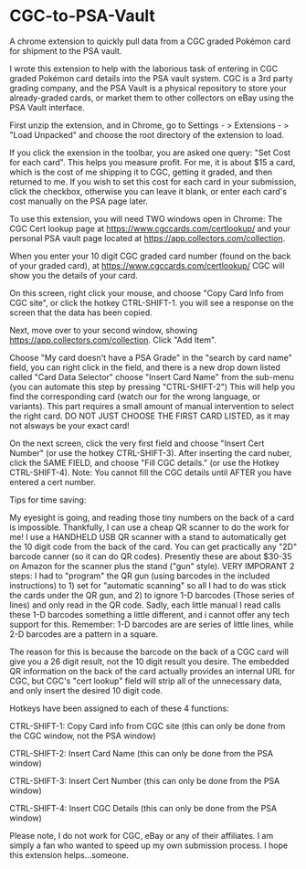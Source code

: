 # CGC-to-PSA-Vault
A chrome extension to quickly pull data from a CGC graded Pokémon card for shipment to the PSA vault.

I wrote this extension to help with the laborious task of entering in CGC graded Pokémon card details into the PSA vault system. CGC is a 3rd party grading company, and the PSA Vault is a physical repository to store your already-graded cards, or market them to other collectors on eBay using the PSA Vault interface.

First unzip the extension, and in Chrome, go to Settings - > Extensions - > "Load Unpacked" and choose the root directory of the extension to load.

If you click the exension in the toolbar, you are asked one query: "Set Cost for each card". This helps you measure profit. For me, it is about $15 a card, which is the cost of me shipping it to CGC, getting it graded, and then returned to me. If you wish to set this cost for each card in your submission, click the checkbox, otherwise you can leave it blank, or enter each card's cost manually on the PSA page later.

To use this extension, you will need TWO windows open in Chrome: The CGC Cert lookup page at https://www.cgccards.com/certlookup/ and your personal PSA vault page located at https://app.collectors.com/collection.

When you enter your 10 digit CGC graded card number (found on the back of your graded card), at https://www.cgccards.com/certlookup/ CGC will show you the details of your card.

On this screen, right click your mouse, and choose "Copy Card Info from CGC site", or click the hotkey CTRL-SHIFT-1. you will see a response on the screen that the data has been copied.

Next, move over to your second window, showing https://app.collectors.com/collection. Click "Add Item".

Choose "My card doesn't have a PSA Grade" in the "search by card name" field, you can right click in the field, and there is a new drop down listed called "Card Data Selector" choose "Insert Card Name" from the sub-menu (you can automate this step by pressing "CTRL-SHIFT-2") This will help you find the corresponding card (watch our for the wrong language, or variants). This part requires a small amount of manual intervention to select the right card. DO NOT JUST CHOOSE THE FIRST CARD LISTED, as it may not alsways be your exact card!

On the next screen, click the very first field and choose "Insert Cert Number" (or use the hotkey CTRL-SHIFT-3). After inserting the card nuber, click the SAME FIELD, and choose "Fill CGC details." (or use the Hotkey CTRL-SHIFT-4). Note: You cannot fill the CGC details until AFTER you have entered a cert number. 

Tips for time saving:

My eyesight is going, and reading those tiny numbers on the back of a card is impossible. Thankfully, I can use a cheap QR scanner to do the work for me!
I use a HANDHELD USB QR scanner with a stand to automatically get the 10 digit code from the back of the card. You can get practically any "2D" barcode canner (so it can do QR codes). Presently these are about $30-35 on Amazon for the scanner plus the stand ("gun" style). VERY IMPORANT 2 steps: I had to "program" the QR gun (using barcodes in the included instructions) to 1) set for "automatic scanning" so all I had to do was stick the cards under the QR gun, and 2)  to ignore 1-D barcodes (Those series of lines) and only read in the QR code. Sadly, each little manual I read calls these 1-D barcodes something a little different, and i cannot offer any tech support for this. Remember: 1-D barcodes are are series of little lines, while 2-D barcodes are a pattern in a square. 

The reason for this is because the barcode on the back of a CGC card will give you a 26 digit result, not the 10 digit result you desire. The embedded QR information on the back of the card actually provides an internal URL for CGC, but CGC's "cert lookup" field will strip all of the unnecessary data, and only insert the desired 10 digit code.

Hotkeys have been assigned to each of these 4 functions:

CTRL-SHIFT-1: Copy Card info from CGC site (this can only be done from the CGC window, not the PSA window)

CTRL-SHIFT-2: Insert Card Name (this can only be done from the PSA window) 

CTRL-SHIFT-3: Insert Cert Number (this can only be done from the PSA window)

CTRL-SHIFT-4: Insert CGC Details (this can only be done from the PSA window)

Please note, I do not work for CGC, eBay or any of their affiliates. I am simply a fan who wanted to speed up my own submission process. I hope this extension helps...someone.


